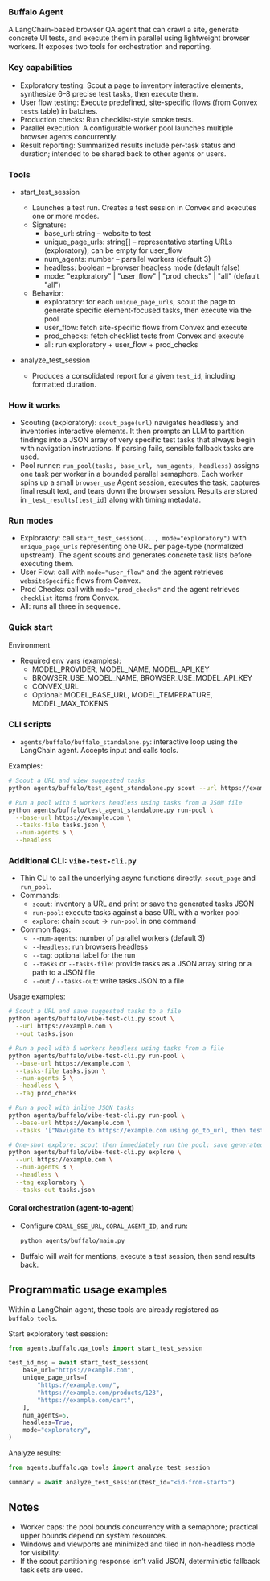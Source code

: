 ### Buffalo Agent

A LangChain-based browser QA agent that can crawl a site, generate concrete UI tests, and execute them in parallel using lightweight browser workers. It exposes two tools for orchestration and reporting.

### Key capabilities
- Exploratory testing: Scout a page to inventory interactive elements, synthesize 6–8 precise test tasks, then execute them.
- User flow testing: Execute predefined, site-specific flows (from Convex `tests` table) in batches.
- Production checks: Run checklist-style smoke tests.
- Parallel execution: A configurable worker pool launches multiple browser agents concurrently.
- Result reporting: Summarized results include per-task status and duration; intended to be shared back to other agents or users.

### Tools
- start_test_session
  - Launches a test run. Creates a test session in Convex and executes one or more modes.
  - Signature:
    - base_url: string – website to test
    - unique_page_urls: string[] – representative starting URLs (exploratory); can be empty for user_flow
    - num_agents: number – parallel workers (default 3)
    - headless: boolean – browser headless mode (default false)
    - mode: "exploratory" | "user_flow" | "prod_checks" | "all" (default "all")
  - Behavior:
    - exploratory: for each `unique_page_urls`, scout the page to generate specific element-focused tasks, then execute via the pool
    - user_flow: fetch site-specific flows from Convex and execute
    - prod_checks: fetch checklist tests from Convex and execute
    - all: run exploratory + user_flow + prod_checks

- analyze_test_session
  - Produces a consolidated report for a given `test_id`, including formatted duration.

### How it works
- Scouting (exploratory): `scout_page(url)` navigates headlessly and inventories interactive elements. It then prompts an LLM to partition findings into a JSON array of very specific test tasks that always begin with navigation instructions. If parsing fails, sensible fallback tasks are used.
- Pool runner: `run_pool(tasks, base_url, num_agents, headless)` assigns one task per worker in a bounded parallel semaphore. Each worker spins up a small `browser_use` Agent session, executes the task, captures final result text, and tears down the browser session. Results are stored in `_test_results[test_id]` along with timing metadata.

### Run modes
- Exploratory: call `start_test_session(..., mode="exploratory")` with `unique_page_urls` representing one URL per page-type (normalized upstream). The agent scouts and generates concrete task lists before executing them.
- User Flow: call with `mode="user_flow"` and the agent retrieves `websiteSpecific` flows from Convex.
- Prod Checks: call with `mode="prod_checks"` and the agent retrieves `checklist` items from Convex.
- All: runs all three in sequence.

### Quick start
Environment
- Required env vars (examples):
  - MODEL_PROVIDER, MODEL_NAME, MODEL_API_KEY
  - BROWSER_USE_MODEL_NAME, BROWSER_USE_MODEL_API_KEY
  - CONVEX_URL
  - Optional: MODEL_BASE_URL, MODEL_TEMPERATURE, MODEL_MAX_TOKENS

### CLI scripts

- `agents/buffalo/buffalo_standalone.py`: interactive loop using the LangChain agent. Accepts input and calls tools.

Examples:
```bash
# Scout a URL and view suggested tasks
python agents/buffalo/test_agent_standalone.py scout --url https://example.com

# Run a pool with 5 workers headless using tasks from a JSON file
python agents/buffalo/test_agent_standalone.py run-pool \
  --base-url https://example.com \
  --tasks-file tasks.json \
  --num-agents 5 \
  --headless
```

### Additional CLI: `vibe-test-cli.py`

- Thin CLI to call the underlying async functions directly: `scout_page` and `run_pool`.
- Commands:
  - `scout`: inventory a URL and print or save the generated tasks JSON
  - `run-pool`: execute tasks against a base URL with a worker pool
  - `explore`: chain `scout` → `run-pool` in one command
- Common flags:
  - `--num-agents`: number of parallel workers (default 3)
  - `--headless`: run browsers headless
  - `--tag`: optional label for the run
  - `--tasks` or `--tasks-file`: provide tasks as a JSON array string or a path to a JSON file
  - `--out` / `--tasks-out`: write tasks JSON to a file

Usage examples:
```bash
# Scout a URL and save suggested tasks to a file
python agents/buffalo/vibe-test-cli.py scout \
  --url https://example.com \
  --out tasks.json

# Run a pool with 5 workers headless using tasks from a file
python agents/buffalo/vibe-test-cli.py run-pool \
  --base-url https://example.com \
  --tasks-file tasks.json \
  --num-agents 5 \
  --headless \
  --tag prod_checks

# Run a pool with inline JSON tasks
python agents/buffalo/vibe-test-cli.py run-pool \
  --base-url https://example.com \
  --tasks '["Navigate to https://example.com using go_to_url, then test the header nav - click on Home", "Navigate to https://example.com using go_to_url, then submit the search form with query 'test'"]'

# One-shot explore: scout then immediately run the pool; save generated tasks
python agents/buffalo/vibe-test-cli.py explore \
  --url https://example.com \
  --num-agents 3 \
  --headless \
  --tag exploratory \
  --tasks-out tasks.json
```

#### Coral orchestration (agent-to-agent)
- Configure `CORAL_SSE_URL`, `CORAL_AGENT_ID`, and run:
  ```bash
  python agents/buffalo/main.py
  ```
- Buffalo will wait for mentions, execute a test session, then send results back.

Programmatic usage examples
---------------------------
Within a LangChain agent, these tools are already registered as `buffalo_tools`.

Start exploratory test session:
```python
from agents.buffalo.qa_tools import start_test_session

test_id_msg = await start_test_session(
    base_url="https://example.com",
    unique_page_urls=[
        "https://example.com/",
        "https://example.com/products/123",
        "https://example.com/cart",
    ],
    num_agents=5,
    headless=True,
    mode="exploratory",
)
```

Analyze results:
```python
from agents.buffalo.qa_tools import analyze_test_session

summary = await analyze_test_session(test_id="<id-from-start>")
```

Notes
-----
- Worker caps: the pool bounds concurrency with a semaphore; practical upper bounds depend on system resources.
- Windows and viewports are minimized and tiled in non-headless mode for visibility.
- If the scout partitioning response isn’t valid JSON, deterministic fallback task sets are used.